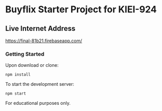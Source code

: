 # Buyflix Starter Project for KIEI-924

## Live Internet Address

https://final-81b21.firebaseapp.com/

### Getting Started

Upon download or clone:

```
npm install
```

To start the development server:

```
npm start
```

For educational purposes only.
